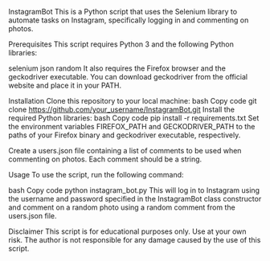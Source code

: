 InstagramBot
This is a Python script that uses the Selenium library to automate tasks on Instagram, specifically logging in and commenting on photos.

Prerequisites
This script requires Python 3 and the following Python libraries:

selenium
json
random
It also requires the Firefox browser and the geckodriver executable. You can download geckodriver from the official website and place it in your PATH.

Installation
Clone this repository to your local machine:
bash
Copy code
git clone https://github.com/your_username/InstagramBot.git
Install the required Python libraries:
bash
Copy code
pip install -r requirements.txt
Set the environment variables FIREFOX_PATH and GECKODRIVER_PATH to the paths of your Firefox binary and geckodriver executable, respectively.

Create a users.json file containing a list of comments to be used when commenting on photos. Each comment should be a string.

Usage
To use the script, run the following command:

bash
Copy code
python instagram_bot.py
This will log in to Instagram using the username and password specified in the InstagramBot class constructor and comment on a random photo using a random comment from the users.json file.

Disclaimer
This script is for educational purposes only. Use at your own risk. The author is not responsible for any damage caused by the use of this script.